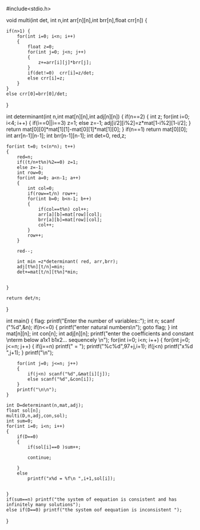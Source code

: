 #include<stdio.h>

void multi(int det, int n,int arr[n][n],int brr[n],float crr[n])
{

    if(n>1) {
        for(int i=0; i<n; i++)
        {
            float z=0;
            for(int j=0; j<n; j++)
            {
                z+=arr[i][j]*brr[j];
            }
            if(det!=0)  crr[i]=z/det;
            else crr[i]=z;
        }
    }
    else crr[0]=brr[0]/det;
}

int determinant(int n,int mat[n][n],int adj[n][n])
{
    if(n==2)
    {   int z;
        for(int i=0; i<4; i++) {
            if(i==0||i==3) z=1;
            else z=-1;
            adj[i/2][i%2]=z*mat[1-i%2][1-i/2];
        }
        return mat[0][0]*mat[1][1]-mat[0][1]*mat[1][0];
    }
    if(n==1)
        return mat[0][0];
    int arr[n-1][n-1];
    int brr[n-1][n-1];
    int det=0, red,z;


    for(int t=0; t<(n*n); t++)
    {
        red=n;
        if((t/n+t%n)%2==0) z=1;
        else z=-1;
        int row=0;
        for(int a=0; a<n-1; a++)
        {
            int col=0;
            if(row==t/n) row++;
            for(int b=0; b<n-1; b++)
            {
                if(col==t%n) col++;
                arr[a][b]=mat[row][col];
                brr[a][b]=mat[row][col];
                col++;
            }
            row++;
        }

        red--;

        int min =z*determinant( red, arr,brr);
        adj[t%n][t/n]=min;
        det+=mat[t/n][t%n]*min;


    }

    return det/n;
}

int main()
{   flag:
    printf("Enter the number of variables::");
    int n;
    scanf ("%d",&n);
    if(n<=0) {
        printf("enter natural numbers\n");
        goto flag;
    }
    int mat[n][n];
    int con[n];
    int adj[n][n];
    printf("enter the coefficients and constant \nterm below a1x1 b1x2... sequencely \n");
    for(int i=0; i<n; i++)
    {
        for(int j=0; j<=n; j++) {
            if(j==n) printf(" = ");
            printf("%c%d",97+j,i+1);
            if(j<n) printf("x%d  ",j+1);
        }
        printf("\n");


        for(int j=0; j<=n; j++)
        {
            if(j<n) scanf("%d",&mat[i][j]);
            else scanf("%d",&con[i]);
        }
        printf("\n\n");
    }

    int D=determinant(n,mat,adj);
    float sol[n];
    multi(D,n,adj,con,sol);
    int sum=0;
    for(int i=0; i<n; i++)
    {
        if(D==0)
        {
            if(sol[i]==0 )sum++;

            continue;

        }
        else
            printf("x%d = %f\n ",i+1,sol[i]);


    }
    if(sum==n) printf("the system of eequation is consistent and has infinitely many solutions");
    else if(D==0) printf("the system oof eequation is inconsistent ");
}
